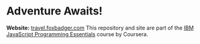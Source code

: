 # Adventure Awaits!
**Website:** [travel.foxbadger.com](https://travel.foxbadger.com/)
This repository and site are part of the [IBM JavaScript Programming Essentials](https://www.coursera.org/learn/javascript-programming-essentials/) course by Coursera.
